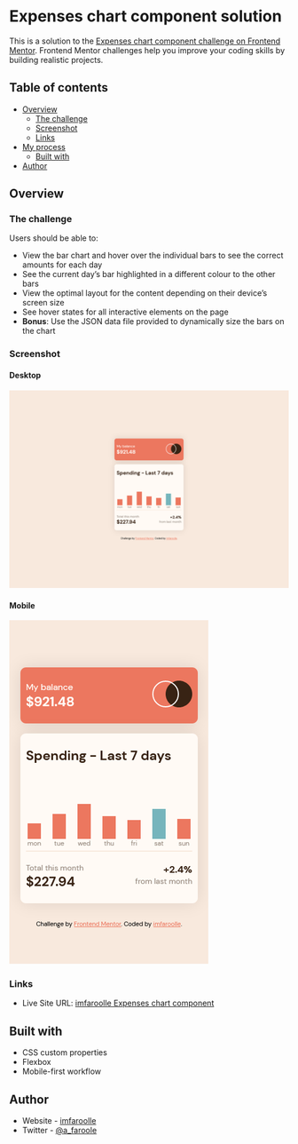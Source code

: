 # Expenses chart component solution

This is a solution to the [Expenses chart component challenge on Frontend Mentor](https://www.frontendmentor.io/challenges/expenses-chart-component-e7yJBUdjwt). Frontend Mentor challenges help you improve your coding skills by building realistic projects. 

## Table of contents

- [Overview](#overview)
  - [The challenge](#the-challenge)
  - [Screenshot](#screenshot)
  - [Links](#links)
- [My process](#my-process)
  - [Built with](#built-with)
- [Author](#author)

## Overview

### The challenge

Users should be able to:

- View the bar chart and hover over the individual bars to see the correct amounts for each day
- See the current day’s bar highlighted in a different colour to the other bars
- View the optimal layout for the content depending on their device’s screen size
- See hover states for all interactive elements on the page
- **Bonus**: Use the JSON data file provided to dynamically size the bars on the chart

### Screenshot

#### Desktop
![](./screenshots/desktop.png)

#### Mobile
![](./screenshots/mobile.png)

### Links

- Live Site URL: [imfaroolle Expenses chart component](https://imfaroolle-expenses-chart-component.netlify.app/)

## Built with

- CSS custom properties
- Flexbox
- Mobile-first workflow

## Author

- Website - [imfaroolle](https://www.imfaroolle.com)
- Twitter - [@a_faroole](https://twitter.com/a_faroole)

